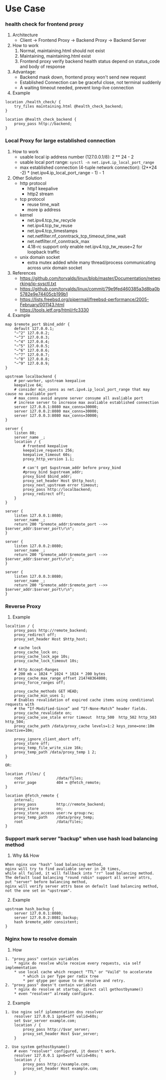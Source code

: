 # Use Case

### health check for frontend proxy
1. Architecture
    * Client -> Frontend Proxy -> Backend Proxy -> Backend Server
2. How to work
    1. Normal, maintaining.html should not exist
    2. Maintaining, maintaining.html exist
    3. Frontend proxy verify backend health status depend on status_code and body of response
3. Advantage:
    * Backend mask down, frontend proxy won't send new request
    * Established Connection can be graceful close, not terminal suddenly
    * A waiting timeout needed, prevent long-live connection
4. Example
```
location /health_check/ {
    try_files maintaining.html @health_check_backend;
}

location @health_check_backend {
    proxy_pass http://backend;
}
```

### Local Proxy for large established connection
1. How to work
    * usable local ip address number (127.0.0.1/8): 2 ** 24 - 2
    * usable local port range: ```sysctl -n net.ipv4.ip_local_port_range```
    * max established connection (4-tuple network connection): (2**24 -2) * (net.ipv4.ip_local_port_range - 1) - 1
2. Other Solution
    * http protocol
        * http1 keepalive
        * http2 stream
    * tcp protocol
        * reuse time_wait
        * more ip address
    * kernel
        * net.ipv4.tcp_tw_recycle
        * net.ipv4.tcp_tw_reuse
        * net.ipv4.tcp_timestamps
        * net.netfilter.nf_conntrack_tcp_timeout_time_wait
        * net.netfilter.nf_conntrack_max
        * 4.18-rc support only enable net.ipv4.tcp_tw_reuse=2 for loopback traffic
    * unix domain socket
        * extra mutex added while many thread/process communicating across unix domain socket
3. References
    * https://github.com/torvalds/linux/blob/master/Documentation/networking/ip-sysctl.txt
    * https://github.com/torvalds/linux/commit/79e9fed460385a3d8ba0b5782e9e74405cb199b1
    * https://lists.freebsd.org/pipermail/freebsd-performance/2005-February/001143.html
    * https://tools.ietf.org/html/rfc3330
4. Example
```
map $remote_port $bind_addr {
    default 127.0.0.1;
    "~^2" 127.0.0.2;
    "~^3" 127.0.0.3;
    "~^4" 127.0.0.4;
    "~^5" 127.0.0.5;
    "~^6" 127.0.0.6;
    "~^7" 127.0.0.7;
    "~^8" 127.0.0.8;
    "~^9" 127.0.0.9;
}

upstream localbackend {
    # per-worker, upstream keepalive
    keepalive 64;
    # consider min_conns as net.ipv4.ip_local_port_range that may cause no avaliable port
    # max_conns avoid anyone server consume all avaliable port
    # increse server to increase max avaliable established connection
    server 127.0.0.1:8080 max_conns=30000;
    server 127.0.0.2:8080 max_conns=30000;
    server 127.0.0.3:8080 max_conns=30000;
}

server {
    listen 80;
    server_name _;
    location / {
        # frontend keepalive
        keepalive_requests 256;
        keepalive_timeout 60s;
        proxy_http_version 1.1;

        # can't get $upstream_addr before proxy_bind
        #proxy_bind $upstream_addr;
        proxy_bind $bind_addr;
        proxy_set_header Host $http_host;
        proxy_next_upstream error timeout;
        proxy_pass http://localbackend;
        proxy_redirect off;
    }
}

server {
    listen 127.0.0.1:8080;
    server_name _;
    return 200 "$remote_addr:$remote_port -->> $server_addr:$server_port\r\n";
}

server {
    listen 127.0.0.2:8080;
    server_name _;
    return 200 "$remote_addr:$remote_port -->> $server_addr:$server_port\r\n";
}

server {
    listen 127.0.0.3:8080;
    server_name _;
    return 200 "$remote_addr:$remote_port -->> $server_addr:$server_port\r\n";
}
```

### Reverse Proxy
1. Example
```
localtion / {
    proxy_pass http://remote_backend;
    proxy_redirect off;
    proxy_set_header Host $http_host;

    # cache lock
    proxy_cache_lock on;
    proxy_cache_lock_age 10s;
    proxy_cache_lock_timeout 10s;

    # http Accept-Ranges
    # 200 mb = 1024 * 1024 * 1024 * 200 bytes
    proxy_cache_max_range_offset 214748364800;
    proxy_force_ranges off;

    proxy_cache_methods GET HEAD;
    proxy_cache_min_uses 1;
    # Enables revalidation of expired cache items using conditional requests with
    # the “If-Modified-Since” and “If-None-Match” header fields.
    proxy_cache_revalidate on;
    proxy_cache_use_stale error timeout  http_500  http_502 http_503 http_504;
    proxy_cache_path /data/proxy_cache levels=1:2 keys_zone=one:10m inactive=10m;

    proxy_ignore_client_abort off;
    proxy_store off;
    proxy_temp_file_write_size 16k;
    proxy_temp_path /data/proxy_temp 1 2;
}

OR:

location /files/ {
    root               /data/files;
    error_page         404 = @fetch_remote;
}

location @fetch_remote {
    internal;
    proxy_pass         http://remote_backend;
    proxy_store        on;
    proxy_store_access user:rw group:rw;
    proxy_temp_path    /data/proxy_temp;
    root               /data/files;
}
```

### Support mark server "backup" when use hash load balancing method
1. Why && How
```
When nginx use "hash" load balancing method,
nginx will try to find avaliable server in 20 times,
while all failed, it will fallback into "rr" load balancing method.
The default load balancing "round robin" support all server attrs,
put "server" before balancing method,
nginx will verify server attrs base on default load balancing method,
not the one set on "upstream".
```

2. Example
```
upstream hash_backup {
    server 127.0.0.1:8080;
    server 127.0.0.2:8081 backup;
    hash $remote_addr consistent;
}
```

### Nginx how to resolve domain
1. How
```
1. "proxy_pass" contain variables
    * nginx do resolve while receive every requests, via self implementation
    * use local cache which respect "TTL" or "Vaild" to accelerate
        * which is per Type per radix tree
        * per qtype per queue to do resolve and retry.
2. "proxy_pass" doesn't contain variables
    * nginx do resolve at startup, direct call gethostbyname()
    * even "resolver" already configure.
```

2. Example
```
1. Use nginx self iplementation dns resolver
    resolver 127.0.0.1 ipv6=off valid=60s;
    set $var_server example.com;
    location / {
        proxy_pass http://$var_server;
        proxy_set_header Host $var_server;
    }

2. Use system gethostbyname()
    # even "resolver" configured, it doesn't work.
    resolver 127.0.0.1 ipv6=off valid=60s;
    location / {
        proxy_pass http://example.com;
        proxy_set_header Host example.com;
    }

```
